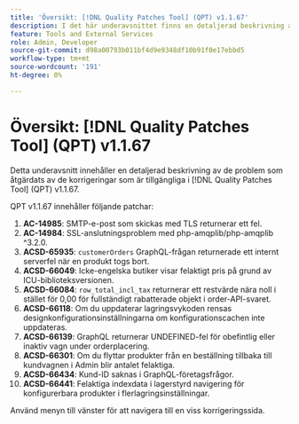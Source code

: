 ```yaml
---
title: 'Översikt: [!DNL Quality Patches Tool] (QPT) v1.1.67'
description: I det här underavsnittet finns en detaljerad beskrivning av de problem som åtgärdats av de korrigeringar som finns i  [!DNL Quality Patches Tool] (QPT) v1.1.67.
feature: Tools and External Services
role: Admin, Developer
source-git-commit: d98a00793b011bf4d9e9348df10b91f0e17ebbd5
workflow-type: tm+mt
source-wordcount: '191'
ht-degree: 0%

---
```


# Översikt: [!DNL Quality Patches Tool] (QPT) v1.1.67

Detta underavsnitt innehåller en detaljerad beskrivning av de problem som åtgärdats av de korrigeringar som är tillgängliga i [!DNL Quality Patches Tool] (QPT) v1.1.67.

QPT v1.1.67 innehåller följande patchar:
1. **AC-14985**: SMTP-e-post som skickas med TLS returnerar ett fel.
1. **AC-14984**: SSL-anslutningsproblem med php-amqplib/php-amqplib ^3.2.0.
1. **ACSD-65935**: `customerOrders` GraphQL-frågan returnerade ett internt serverfel när en produkt togs bort.
1. **ACSD-66049**: Icke-engelska butiker visar felaktigt pris på grund av ICU-biblioteksversionen.
1. **ACSD-66084**: `row_total_incl_tax` returnerar ett restvärde nära noll i stället för 0,00 för fullständigt rabatterade objekt i order-API-svaret.
1. **ACSD-66118**: Om du uppdaterar lagringsvykoden rensas designkonfigurationsinställningarna om konfigurationscachen inte uppdateras.
1. **ACSD-66139**: GraphQL returnerar UNDEFINED-fel för obefintlig eller inaktiv vagn under orderplacering.
1. **ACSD-66301**: Om du flyttar produkter från en beställning tillbaka till kundvagnen i Admin blir antalet felaktiga.
1. **ACSD-66434**: Kund-ID saknas i GraphQL-företagsfrågor.
1. **ACSD-66441**: Felaktiga indexdata i lagerstyrd navigering för konfigurerbara produkter i flerlagringsinställningar.

Använd menyn till vänster för att navigera till en viss korrigeringssida.
